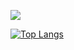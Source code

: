 ![](https://komarev.com/ghpvc/?username=vanshreddy)


<!-- [![Vansh Reddy GitHub stats](https://github-readme-stats.vercel.app/api?username=vanshreddy)](https://github.com/anuraghazra/github-readme-stats) -->

[![Top Langs](https://github-readme-stats.vercel.app/api/top-langs/?username=vanshreddy)](https://github.com/anuraghazra/github-readme-stats)
